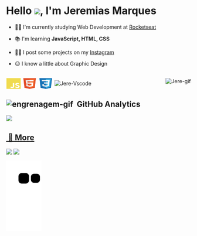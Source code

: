 <h1 align="leftr">Hello <img src="https://raw.githubusercontent.com/kaueMarques/kaueMarques/master/hi.gif" width="30px">, I'm Jeremias Marques</h1>

- 👨‍🎓 I'm currently studying Web Development at [Rocketseat](https://github.com/Rocketseat)

- 📚 I'm learning **JavaScript, HTML, CSS**

- 👨‍💻 I post some projects on my [Instagram](https://www.instagram.com/jereemarques/)

- 😉 I know a little about Graphic Design

<div style="display: inline_block" align="left"><br>
  <img align="center" alt="Jere-Js" height="30" width="40" src="https://raw.githubusercontent.com/devicons/devicon/master/icons/javascript/javascript-plain.svg">
  <img align="center" alt="Jere-HTML" height="30" width="40" src="https://raw.githubusercontent.com/devicons/devicon/master/icons/html5/html5-original.svg">
  <img align="center" alt="Jere-CSS" height="30" width="40" src="https://raw.githubusercontent.com/devicons/devicon/master/icons/css3/css3-original.svg">
  <img align="center" alt="Jere-Vscode" height="30" width="40" src="https://cdn.jsdelivr.net/gh/devicons/devicon/icons/vscode/vscode-original.svg">
  <img align="right" alt="Jere-gif" height="175" src="https://c.tenor.com/_DOBjnGspYAAAAAM/code-coding.gif">
</div>

## <img alt="engrenagem-gif" height="30" src="https://acegif.com/wp-content/uploads/loading-73.gif"> &nbsp;GitHub Analytics

<div align="left">
  <a href="https://github.com/DEVJere">
  <img height="180em" src="https://github-readme-stats.vercel.app/api?username=DEVJere&show_icons=true&theme=tokyonight&include_all_commits=true"/>
</div>
  
## &nbsp;📎 More
<div align="left">
  <a href="https://instagram.com/jereemarques" target="_blank"><img height="43" src="https://cliply.co/wp-content/uploads/2019/07/371907300_INSTAGRAM_ICON_TRANSPARENT_400.gif" target="_blank"></a>
  <a href="https://www.linkedin.com/in/jeremiasmarques/" target="_blank"><img height="43" src="https://cliply.co/wp-content/uploads/2021/02/372102050_LINKEDIN_ICON_TRANSPARENT_1080.gif" target="_blank"></a>
</div>
  
  ![Snake animation](https://github.com/DEVJere/DEVJere/blob/output/github-contribution-grid-snake.svg)
